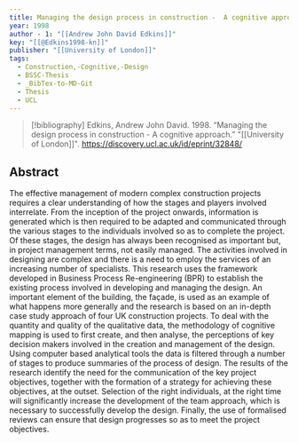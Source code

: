 ```yaml
---
title: Managing the design process in construction -  A cognitive approach
year: 1998
author - 1: "[[Andrew John David Edkins]]"
key: "[[@Edkins1998-kn]]"
publisher: "[[University of London]]"
tags:
  - Construction,-Cognitive,-Design
  - BSSC-Thesis
  - _BibTex-to-MD-Git
  - Thesis
  - UCL
---
```


> [!bibliography]
> Edkins, Andrew John David. 1998. “Managing the design process in construction -  A cognitive approach.” "[[University of London]]". https://discovery.ucl.ac.uk/id/eprint/32848/

## Abstract
The effective management of modern complex construction projects requires a clear understanding of how the stages and players involved interrelate. From the inception of the project onwards, information is generated which is then required to be adapted and communicated through the various stages to the individuals involved so as to complete the project. Of these stages, the design has always been recognised as important but, in project management terms, not easily managed. The activities involved in designing are complex and there is a need to employ the services of an increasing number of specialists. This research uses the framework developed in Business Process Re-engineering (BPR) to establish the existing process involved in developing and managing the design. An important element of the building, the façade, is used as an example of what happens more generally and the research is based on an in-depth case study approach of four UK construction projects. To deal with the quantity and quality of the qualitative data, the methodology of cognitive mapping is used to first create, and then analyse, the perceptions of key decision makers involved in the creation and management of the design. Using computer based analytical tools the data is filtered through a number of stages to produce summaries of the process of design. The results of the research identify the need for the communication of the key project objectives, together with the formation of a strategy for achieving these objectives, at the outset. Selection of the right individuals, at the right time will significantly increase the development of the team approach, which is necessary to successfully develop the design. Finally, the use of formalised reviews can ensure that design progresses so as to meet the project objectives.